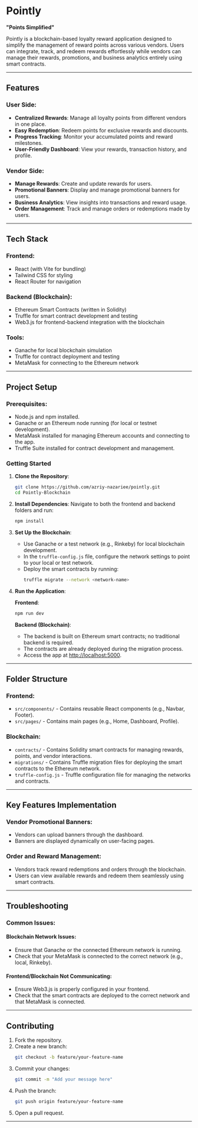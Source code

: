 # Pointly

**"Points Simplified"**

Pointly is a blockchain-based loyalty reward application designed to simplify the management of reward points across various vendors. Users can integrate, track, and redeem rewards effortlessly while vendors can manage their rewards, promotions, and business analytics entirely using smart contracts.

---

## Features

### User Side:
- **Centralized Rewards**: Manage all loyalty points from different vendors in one place.
- **Easy Redemption**: Redeem points for exclusive rewards and discounts.
- **Progress Tracking**: Monitor your accumulated points and reward milestones.
- **User-Friendly Dashboard**: View your rewards, transaction history, and profile.

### Vendor Side:
- **Manage Rewards**: Create and update rewards for users.
- **Promotional Banners**: Display and manage promotional banners for users.
- **Business Analytics**: View insights into transactions and reward usage.
- **Order Management**: Track and manage orders or redemptions made by users.

---

## Tech Stack

### Frontend:
- React (with Vite for bundling)
- Tailwind CSS for styling
- React Router for navigation

### Backend (Blockchain):
- Ethereum Smart Contracts (written in Solidity)
- Truffle for smart contract development and testing
- Web3.js for frontend-backend integration with the blockchain

### Tools:
- Ganache for local blockchain simulation
- Truffle for contract deployment and testing
- MetaMask for connecting to the Ethereum network

---

## Project Setup

### Prerequisites:
- Node.js and npm installed.
- Ganache or an Ethereum node running (for local or testnet development).
- MetaMask installed for managing Ethereum accounts and connecting to the app.
- Truffle Suite installed for contract development and management.

### Getting Started

1. **Clone the Repository**:
    ```bash
    git clone https://github.com/azriy-nazariee/pointly.git
    cd Pointly-Blockchain
    ```

2. **Install Dependencies**:
    Navigate to both the frontend and backend folders and run:
    ```bash
    npm install
    ```

3. **Set Up the Blockchain**:
    - Use Ganache or a test network (e.g., Rinkeby) for local blockchain development.
    - In the `truffle-config.js` file, configure the network settings to point to your local or test network.
    - Deploy the smart contracts by running:
      ```bash
      truffle migrate --network <network-name>
      ```

4. **Run the Application**:

    **Frontend**:
    ```bash
    npm run dev
    ```

    **Backend (Blockchain)**:
    - The backend is built on Ethereum smart contracts; no traditional backend is required.
    - The contracts are already deployed during the migration process.
    - Access the app at [http://localhost:5000](http://localhost:5000).

---

## Folder Structure

### Frontend:
- `src/components/` - Contains reusable React components (e.g., Navbar, Footer).
- `src/pages/` - Contains main pages (e.g., Home, Dashboard, Profile).

### Blockchain:
- `contracts/` - Contains Solidity smart contracts for managing rewards, points, and vendor interactions.
- `migrations/` - Contains Truffle migration files for deploying the smart contracts to the Ethereum network.
- `truffle-config.js` - Truffle configuration file for managing the networks and contracts.

---

## Key Features Implementation

### Vendor Promotional Banners:
- Vendors can upload banners through the dashboard.
- Banners are displayed dynamically on user-facing pages.

### Order and Reward Management:
- Vendors track reward redemptions and orders through the blockchain.
- Users can view available rewards and redeem them seamlessly using smart contracts.

---

## Troubleshooting

### Common Issues:

#### Blockchain Network Issues:
- Ensure that Ganache or the connected Ethereum network is running.
- Check that your MetaMask is connected to the correct network (e.g., local, Rinkeby).

#### Frontend/Blockchain Not Communicating:
- Ensure Web3.js is properly configured in your frontend.
- Check that the smart contracts are deployed to the correct network and that MetaMask is connected.

---

## Contributing

1. Fork the repository.
2. Create a new branch:
    ```bash
    git checkout -b feature/your-feature-name
    ```
3. Commit your changes:
    ```bash
    git commit -m "Add your message here"
    ```
4. Push the branch:
    ```bash
    git push origin feature/your-feature-name
    ```
5. Open a pull request.

---
